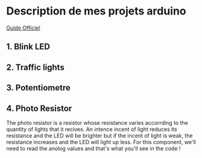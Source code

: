 # Description de mes projets arduino
[Guide Officiel](https://wiki.keyestudio.com/Ks0436_keyestudio_Ultimate_Starter_Kit_For_Little_Inventor_(Zero-based_Arduino_Learning_Robot)#How_to_make_traffic_light?)
## 1. Blink LED
## 2. Traffic lights
## 3. Potentiometre
## 4. Photo Resistor
  The photo resistor is a resistor whose resistance varies accorrding to the quantity of lights that it recives. An intence incent of light reduces its resistance and the LED will be brighter but if the incent of light is weak, the resistance increases and the LED will light up less. For this component, we'll need to read the anolog values and that's what you'll see in the code !

